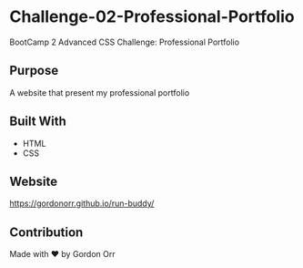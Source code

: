 # Challenge-02-Professional-Portfolio
BootCamp 2 Advanced CSS Challenge: Professional Portfolio

## Purpose
A website that present my professional portfolio

## Built With
* HTML
* CSS

## Website
https://gordonorr.github.io/run-buddy/

## Contribution
Made with ❤️ by Gordon Orr

